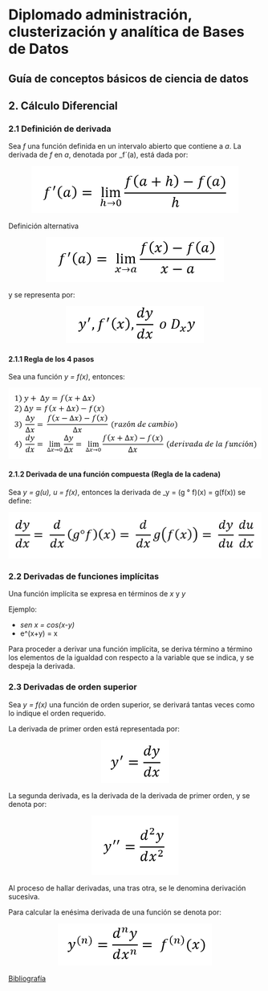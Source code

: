 # Diplomado administración, clusterización y analítica de Bases de Datos

## Guía de conceptos básicos de ciencia de datos

## 2. Cálculo Diferencial

### 2.1 Definición de derivada

Sea _f_ una función definida en un intervalo abierto que contiene a _a_. La derivada 
de _f_ en _a_, denotada por _f´(a), está dada por:

<p align ="center"><img src="imagenes/Calculo_dif/def_deri.png"></p>

Definición alternativa

<p align ="center"><img src="imagenes/Calculo_dif/def2_deri.png"></p>

y se representa por:

<p align ="center"><img src="imagenes/Calculo_dif/rep_deri.png"></p>

#### 2.1.1 Regla de los 4 pasos

Sea una función _y = f(x)_, entonces:

<p align ="center"><img src="imagenes/Calculo_dif/reg4_deri.png"></p>

#### 2.1.2 Derivada de una función compuesta (Regla de la cadena)

Sea _y = g(u), u = f(x)_, entonces la derivada de _y = (g ° f)(x) = g(f(x)) se define:

<p align ="center"><img src="imagenes/Calculo_dif/cade_deri.png"></p>

### 2.2 Derivadas de funciones implícitas

Una función implícita se expresa en términos de _x_ y _y_

Ejemplo:

* _sen x = cos(x-y)_
* e^(x+y) = x

Para proceder a derivar una función implícita, se deriva término a término los elementos
de la igualdad con respecto a la variable que se indica, y se despeja la derivada.

### 2.3 Derivadas de orden superior

Sea _y = f(x)_ una función de orden superior, se derivará tantas veces como lo indique
el orden requerido.

La derivada de primer orden está representada por: 

<p align ="center"><img src="imagenes/Calculo_dif/prim_deri.png"></p>

La segunda derivada, es la derivada de la derivada de primer orden, y se denota por:

<p align ="center"><img src="imagenes/Calculo_dif/seg_deri.png"></p>

Al proceso de hallar derivadas, una tras otra, se le denomina derivación sucesiva.

Para calcular la enésima derivada de una función se denota por:

<p align ="center"><img src="imagenes/Calculo_dif/ene_deri.png"></p>

[Bibliografía](bibliografia.md)